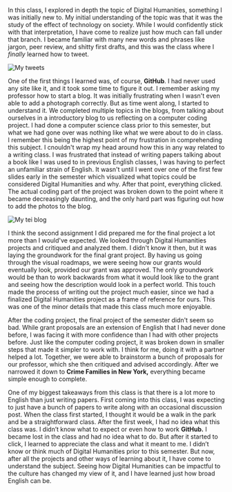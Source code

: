 In this class, I explored in depth the topic of Digital Humanities, something I was initially new to. My initial understanding of the topic was that it was the study of the effect of technology on society. While I would confidently stick with that interpretation, I have come to realize just how much can fall under that branch. I became familiar with many new words and phrases like jargon, peer review, and shitty first drafts, and this was the class where I *finally* learned how to tweet. 

![My tweets](https://robert-robinson24.github.io/Roberts-Blogs/images/twitterssdhreflection.png) 

One of the first things I learned was, of course, **GitHub**. I had never used any site like it, and it took some time to figure it out. I remember asking my professor how to start a blog. It was initially frustrating when I wasn't even able to add a photograph correctly. But as time went along, I started to understand it. We completed multiple topics in the blogs, from talking about ourselves in a introductory blog to us reflecting on a computer coding project. I had done a computer science class prior to this semester, but what we had gone over was nothing like what we were about to do in class. I remember this being the highest point of my frustration in comprehending this subject. I cnouldn't wrap my head around how this in any way related to a writing class. I was frustrated that instead of writing papers talking about a book like I was used to in previous English classes, I was having to perfect an unfamiliar strain of English. It wasn't until I went over one of the first few slides early in the semester which visualized what topics could be considered Digital Humanities and why. After that point, everything clicked. The actual coding part of the project was broken down to the point where it became decreasingly daunting, and the only hard part was figuring out how to add the photos to the blog. 

![My tei blog](https://robert-robinson24.github.io/Roberts-Blogs/images/TEIblogreflection.png)

I think the second assignment I did prepared me for the final project a lot more than I would've expected. We looked through Digital Humanities projects and critiqued and analyzed them. I didn't know it then, but it was laying the groundwork for the final grant project. By having us going through the visual roadmaps, we were seeing how our grants would eventually look, provided our grant was approved. The only groundwork would be than to work backwards from what it would look like to the grant and seeing how the description would look in a perfect world. This touch made the process of writing out the project much easier, since we had a finalized Digital Humanities project as a frame of reference for ours. This was one of the minor details that made this class much more enjoyable. 

After the coding project, the final project of the semester didn't seem so bad. While grant proposals are an extension of English that I had never done before, I was facing it with more confidence than I had with other projects before. Just like the computer coding project, it was broken down in smaller steps that made it simpler to work with. I think for me, doing it with a partner helped a lot. Together, we were able to brainstorm a bunch of proposals for our professor, which she then critiqued and advised accordingly. After we narrowed it down to **Crime Families in New York,** everything became simple enough to complete. 

One of my biggest takeaways from this class is that there is a lot more to English than just writing papers. First coming into this class, I was expecting to just have a bunch of papers to write along with an occasional discussion post. When the class first started, I thought it would be a walk in the park and be a straightforward class. After the first week, I had no idea what this class was. I didn’t know what to expect or even how to work **GitHub.** I became lost in the class and had no idea what to do. But after it started to click, I learned to appreciate the class and what it meant to me. I didn’t know or think much of Digital Humanities prior to this semester. But now, after all the projects and other ways of learning about it, I have come to understand the subject. Seeing how Digital Humanities can be impactful to the culture has changed my view of it, and I have learned just how broad English can be. 

